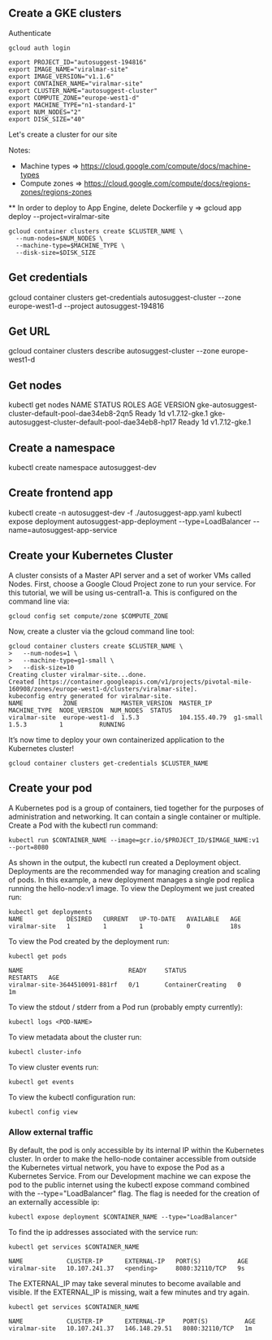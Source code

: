 ## Create a GKE clusters

Authenticate
```
gcloud auth login
```

```
export PROJECT_ID="autosuggest-194816"
export IMAGE_NAME="viralmar-site"
export IMAGE_VERSION="v1.1.6"
export CONTAINER_NAME="viralmar-site"
export CLUSTER_NAME="autosuggest-cluster"
export COMPUTE_ZONE="europe-west1-d"
export MACHINE_TYPE="n1-standard-1"
export NUM_NODES="2"
export DISK_SIZE="40"
```

Let's create a cluster for our site

Notes: 
- Machine types => https://cloud.google.com/compute/docs/machine-types
- Compute zones => https://cloud.google.com/compute/docs/regions-zones/regions-zones

** In order to deploy to App Engine, delete Dockerfile y => gcloud app deploy --project=viralmar-site

```
gcloud container clusters create $CLUSTER_NAME \
  --num-nodes=$NUM_NODES \
  --machine-type=$MACHINE_TYPE \
  --disk-size=$DISK_SIZE
```

## Get credentials

gcloud container clusters get-credentials autosuggest-cluster --zone europe-west1-d --project autosuggest-194816

## Get URL
gcloud container clusters describe autosuggest-cluster --zone europe-west1-d 

## Get nodes

kubectl get nodes
NAME                                                 STATUS    ROLES     AGE       VERSION
gke-autosuggest-cluster-default-pool-dae34eb8-2qn5   Ready     <none>    1d        v1.7.12-gke.1
gke-autosuggest-cluster-default-pool-dae34eb8-hp17   Ready     <none>    1d        v1.7.12-gke.1


## Create a namespace

kubectl create namespace autosuggest-dev

## Create frontend app
kubectl create -n autosuggest-dev -f ./autosuggest-app.yaml
kubectl expose deployment autosuggest-app-deployment --type=LoadBalancer --name=autosuggest-app-service



## Create your Kubernetes Cluster

A cluster consists of a Master API server and a set of worker VMs called Nodes.
First, choose a Google Cloud Project zone to run your service. For this tutorial, we will be using us-central1-a. This is configured on the command line via:

```
gcloud config set compute/zone $COMPUTE_ZONE
```

Now, create a cluster via the gcloud command line tool:

```
gcloud container clusters create $CLUSTER_NAME \
>   --num-nodes=1 \
>   --machine-type=g1-small \
>   --disk-size=10
Creating cluster viralmar-site...done.                                                                                                       
Created [https://container.googleapis.com/v1/projects/pivotal-mile-160908/zones/europe-west1-d/clusters/viralmar-site].
kubeconfig entry generated for viralmar-site.
NAME           ZONE            MASTER_VERSION  MASTER_IP      MACHINE_TYPE  NODE_VERSION  NUM_NODES  STATUS
viralmar-site  europe-west1-d  1.5.3           104.155.40.79  g1-small      1.5.3         1          RUNNING
```

It’s now time to deploy your own containerized application to the Kubernetes cluster!

```
gcloud container clusters get-credentials $CLUSTER_NAME
```

## Create your pod

A Kubernetes pod is a group of containers, tied together for the purposes of administration and networking. It can contain a single container or multiple.
Create a Pod with the kubectl run command:

```
kubectl run $CONTAINER_NAME --image=gcr.io/$PROJECT_ID/$IMAGE_NAME:v1 --port=8080
```

As shown in the output, the kubectl run created a Deployment object. Deployments are the recommended way for managing creation and scaling of pods. In this example, a new deployment manages a single pod replica running the hello-node:v1 image.
To view the Deployment we just created run:

```
kubectl get deployments
NAME            DESIRED   CURRENT   UP-TO-DATE   AVAILABLE   AGE
viralmar-site   1         1         1            0           18s
```

To view the Pod created by the deployment run:
```
kubectl get pods

NAME                             READY     STATUS              RESTARTS   AGE
viralmar-site-3644510091-881rf   0/1       ContainerCreating   0          1m
```

To view the stdout / stderr from a Pod run (probably empty currently):

```
kubectl logs <POD-NAME>
```

To view metadata about the cluster run:

```
kubectl cluster-info
```

To view cluster events run:

```
kubectl get events
```

To view the kubectl configuration run:

```
kubectl config view
```

### Allow external traffic

By default, the pod is only accessible by its internal IP within the Kubernetes cluster. In order to make the hello-node container accessible from outside the Kubernetes virtual network, you have to expose the Pod as a Kubernetes Service.
From our Development machine we can expose the pod to the public internet using the kubectl expose command combined with the --type="LoadBalancer" flag. The flag is needed for the creation of an externally accessible ip:

```
kubectl expose deployment $CONTAINER_NAME --type="LoadBalancer"
```

To find the ip addresses associated with the service run:
```
kubectl get services $CONTAINER_NAME

NAME            CLUSTER-IP      EXTERNAL-IP   PORT(S)          AGE
viralmar-site   10.107.241.37   <pending>     8080:32110/TCP   9s
```

The EXTERNAL_IP may take several minutes to become available and visible. If the EXTERNAL_IP is missing, wait a few minutes and try again.

```
kubectl get services $CONTAINER_NAME

NAME            CLUSTER-IP      EXTERNAL-IP     PORT(S)          AGE
viralmar-site   10.107.241.37   146.148.29.51   8080:32110/TCP   1m
```